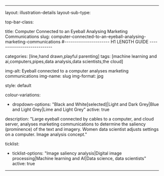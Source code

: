 ---

layout: illustration-details
layout-sub-type:

top-bar-class:

title: Computer Connected to an Eyeball Analysing Marketing Communications
slug: computer-connected-to-an-eyeball-analysing-marketing-communications
#----------------------- H1 LENGTH GUIDE ----------------------------

categories: [line,hand drawn,playful parenting]
tags: [machine learning and ai,computers,pipes,data analysis,data scientists,the cloud]

img-alt: Eyeball connected to a computer analyses marketing communications
img-name: slug
img-format: jpg

style: default

colour-variations:
 - dropdown-options: "Black and White[selected]|Light and Dark Grey|Blue and Light Grey|Lime and Light Grey"
   active: true

description: "Large eyeball connected by cables to a computer, and cloud server,  analyses marketing communications to determine the saliency (prominence) of the text and imagery. Women data scientist adjusts settings on a computer. Image analysis concept."

ticklist:
 - ticklist-options: "Image saliency analysis|Digital image processing|Machine learning and AI|Data science, data scientists"
   active: true

---
